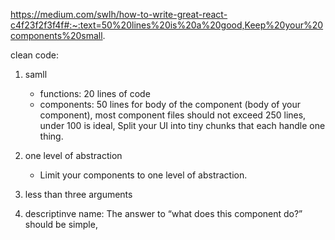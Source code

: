 https://medium.com/swlh/how-to-write-great-react-c4f23f2f3f4f#:~:text=50%20lines%20is%20a%20good,Keep%20your%20components%20small.

clean code:

1. samll

   - functions: 20 lines of code
   - components: 50 lines for body of the component (body of your component), most component files should not exceed 250 lines, under 100 is ideal, Split your UI into tiny chunks that each handle one thing.

2. one level of abstraction
   - Limit your components to one level of abstraction.
3. less than three arguments
4. descriptinve name: The answer to “what does this component do?” should be simple,
